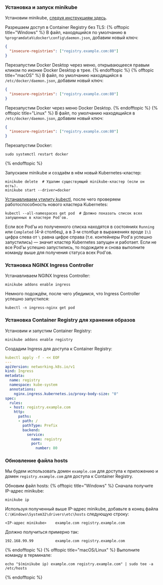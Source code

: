 ### Установка и запуск minikube

Установим minikube, [следуя инструкциям здесь](https://minikube.sigs.k8s.io/docs/start/).

Разрешаем доступ в Container Registry без TLS:
{% offtopic title="Windows" %}
В файл, находящийся по умолчанию в `%programdata%\docker\config\daemon.json`, добавим новый ключ:
```json
{
  "insecure-registries": ["registry.example.com:80"]
}
```
Перезапустим Docker Desktop через меню, открывающееся правым кликом по иконке Docker Desktop в трее.
{% endofftopic %}
{% offtopic title="macOS" %}
В файл, по умолчанию находящийся в `/etc/docker/daemon.json`, добавим новый ключ:
```json
{
  "insecure-registries": ["registry.example.com:80"]
}
```
Перезапустим Docker через меню Docker Desktop.
{% endofftopic %}
{% offtopic title="Linux" %}
В файл, по умолчанию находящийся в `/etc/docker/daemon.json`, добавим новый ключ:
```json
{
  "insecure-registries": ["registry.example.com:80"]
}
```
Перезапустим Docker:
```shell
sudo systemctl restart docker
```
{% endofftopic %}

Запускаем minikube и создаём в нём новый Kubernetes-кластер:
```shell
minikube delete  # Удалим существующий minikube-кластер (если он есть).
minikube start --driver=docker
```

[Устанавливаем утилиту kubectl](https://kubernetes.io/docs/tasks/tools/install-kubectl-linux/), после чего проверяем работоспособность нового кластера Kubernetes:
```shell
kubectl --all-namespaces get pod  # Должно показать список всех запущенных в кластере Pod'ов.
```

Если все Pod'ы из полученного списка находятся в состояниях `Running` или `Completed` (4-й столбец), а в 3-м столбце в выражениях вроде `1\1` цифра слева от `\` равна цифре справа (т.е. контейнеры Pod'а успешно запустились) — значит кластер Kubernetes запущен и работает. Если не все Pod'ы успешно запустились, то подождите и снова выполните команду выше для получения статуса всех Pod'ов.

### Установка NGINX Ingress Controller

Устанавливаем NGINX Ingress Controller:
```shell
minikube addons enable ingress
```

Немного подождём, после чего убедимся, что Ingress Controller успешно запустился:
```shell
kubectl -n ingress-nginx get pod
```

### Установка Container Registry для хранения образов

Установим и запустим Container Registry:
```shell
minikube addons enable registry
```

Создадим Ingress для доступа к Container Registry:
```yaml
kubectl apply -f - << EOF
---
apiVersion: networking.k8s.io/v1
kind: Ingress
metadata:
  name: registry
  namespace: kube-system
  annotations:
    nginx.ingress.kubernetes.io/proxy-body-size: "0"
spec:
  rules:
  - host: registry.example.com
    http:
      paths:
      - path: /
        pathType: Prefix
        backend:
          service:
            name: registry
            port:
              number: 80
```

### Обновление файла hosts

Мы будем использовать домен `example.com` для доступа к приложению и домен `registry.example.com` для доступа к Container Registry.

Обновим файл hosts:
{% offtopic title="Windows" %}
Сначала получите IP-адрес minikube:
```shell
minikube ip
```

Используя полученный выше IP-адрес minikube, добавьте в конец файла `C:\Windows\System32\drivers\etc\hosts` следующую строку:
```
<IP-адрес minikube>    example.com registry.example.com
```
Должно получиться примерно так:
```
192.168.99.99          example.com registry.example.com
```
{% endofftopic %}
{% offtopic title="macOS/Linux" %}
Выполните команду в терминале:
```shell
echo "$(minikube ip) example.com registry.example.com" | sudo tee -a /etc/hosts
```
{% endofftopic %}
